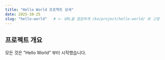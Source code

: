 ```yaml
---
title: "Hello World 프로젝트 상세"
date: 2025-10-25
slug: "hello-world"   # <- URL을 깔끔하게 /ko/project/hello-world/ 로 고정하고 싶을 때 유용
---
```


## 프로젝트 개요
모든 것은 "Hello World" 부터 시작했습니다.

